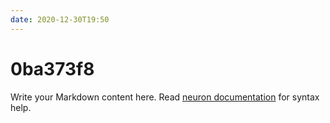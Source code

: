 ```yaml
---
date: 2020-12-30T19:50
---
```


# 0ba373f8

Write your Markdown content here. Read [neuron documentation](https://neuron.zettel.page/2011404.html) for syntax help.

